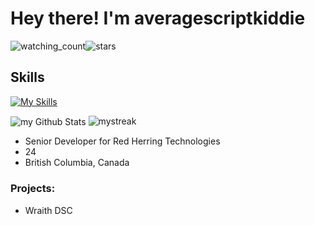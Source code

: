 # Hey there! I'm averagescriptkiddie
<img src="https://komarev.com/ghpvc/?username=averagescriptkiddie&color=brightgreen" alt="watching_count" /><img src="https://img.shields.io/github/stars/averagescriptkiddie?label=Stars" alt="stars">
## Skills
[![My Skills](https://skillicons.dev/icons?i=js,html,css)](https://skillicons.dev)


<img align="center" src="https://github-readme-stats.vercel.app/api?username=averagescriptkiddie&include_all_commits=true&count_private=true&show_icons=true&line_height=20&title_color=2B5BBD&icon_color=1124BB&text_color=A1A1A1&bg_color=0,000000,130F40" alt="my Github Stats"/>
<img src="https://github-readme-streak-stats.herokuapp.com/?user=averagescriptkiddie&theme=tokyonight" alt="mystreak"/>


- Senior Developer for Red Herring Technologies
- 24
- British Columbia, Canada

### Projects:
  - Wraith DSC

